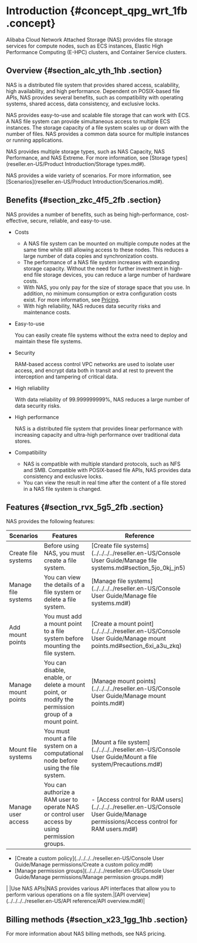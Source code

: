 # Introduction {#concept_qpg_wrt_1fb .concept}

Alibaba Cloud Network Attached Storage \(NAS\) provides file storage services for compute nodes, such as ECS instances, Elastic High Performance Computing \(E-HPC\) clusters, and Container Service clusters.

## Overview {#section_alc_yth_1hb .section}

NAS is a distributed file system that provides shared access, scalability, high availability, and high performance. Dependent on POSIX-based file APIs, NAS provides several benefits, such as compatibility with operating systems, shared access, data consistency, and exclusive locks.

NAS provides easy-to-use and scalable file storage that can work with ECS. A NAS file system can provide simultaneous access to multiple ECS instances. The storage capacity of a file system scales up or down with the number of files. NAS provides a common data source for multiple instances or running applications.

NAS provides multiple storage types, such as NAS Capacity, NAS Performance, and NAS Extreme. For more information, see [Storage types](reseller.en-US/Product Introduction/Storage types.md#).

NAS provides a wide variety of scenarios. For more information, see [Scenarios](reseller.en-US/Product Introduction/Scenarios.md#).

## Benefits {#section_zkc_4f5_2fb .section}

NAS provides a number of benefits, such as being high-performance, cost-effective, secure, reliable, and easy-to-use.

-   Costs
    -   A NAS file system can be mounted on multiple compute nodes at the same time while still allowing access to these nodes. This reduces a large number of data copies and synchronization costs.
    -   The performance of a NAS file system increases with expanding storage capacity. Without the need for further investment in high-end file storage devices, you can reduce a large number of hardware costs.
    -   With NAS, you only pay for the size of storage space that you use. In addition, no minimum consumption or extra configuration costs exist. For more information, see [Pricing](../../../../reseller.en-US/Pricing/Pricing.md#).
    -   With high reliability, NAS reduces data security risks and maintenance costs.
-   Easy-to-use

    You can easily create file systems without the extra need to deploy and maintain these file systems.

-   Security

    RAM-based access control VPC networks are used to isolate user access, and encrypt data both in transit and at rest to prevent the interception and tampering of critical data.

-   High reliability

    With data reliability of 99.999999999%, NAS reduces a large number of data security risks.

-   High performance

    NAS is a distributed file system that provides linear performance with increasing capacity and ultra-high performance over traditional data stores.

-   Compatibility
    -   NAS is compatible with multiple standard protocols, such as NFS and SMB. Compatible with POSIX-based file APIs, NAS provides data consistency and exclusive locks.
    -   You can view the result in real time after the content of a file stored in a NAS file system is changed.

## Features {#section_rvx_5g5_2fb .section}

NAS provides the following features:

|Scenarios|Features|Reference|
|---------|--------|---------|
|Create file systems|Before using NAS, you must create a file system.|[Create file systems](../../../../reseller.en-US/Console User Guide/Manage file systems.md#section_5jo_0kj_jn5)|
|Manage file systems|You can view the details of a file system or delete a file system.|[Manage file systems](../../../../reseller.en-US/Console User Guide/Manage file systems.md#)|
|Add mount points|You must add a mount point to a file system before mounting the file system.|[Create a mount point](../../../../reseller.en-US/Console User Guide/Manage mount points.md#section_6xi_a3u_zkq)|
|Manage mount points|You can disable, enable, or delete a mount point, or modify the permission group of a mount point.|[Manage mount points](../../../../reseller.en-US/Console User Guide/Manage mount points.md#)|
|Mount file systems|You must mount a file system on a computational node before using the file system.|[Mount a file system](../../../../reseller.en-US/Console User Guide/Mount a file system/Precautions.md#)|
|Manage user access|You can authorize a RAM user to operate NAS or control user access by using permission groups.| -   [Access control for RAM users](../../../../reseller.en-US/Console User Guide/Manage permissions/Access control for RAM users.md#)
-   [Create a custom policy](../../../../reseller.en-US/Console User Guide/Manage permissions/Create a custom policy.md#)
-   [Manage permission groups](../../../../reseller.en-US/Console User Guide/Manage permissions/Manage permission groups.md#)

 |
|Use NAS APIs|NAS provides various API interfaces that allow you to perform various operations on a file system.|[API overview](../../../../reseller.en-US/API reference/API overview.md#)|

## Billing methods {#section_x23_1gg_1hb .section}

For more information about NAS billing methods, see NAS pricing.

